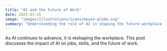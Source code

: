 ```yaml
---
title: "AI and the Future of Work"
date: 2025-01-25
image: "images/illustrations/icons/mouse-globe.svg"
summary: "Understanding the role of AI in shaping the future workplace and its implications for the workforce."
---
```


As AI continues to advance, it is reshaping the workplace. This post discusses the impact of AI on jobs, skills, and the future of work.
